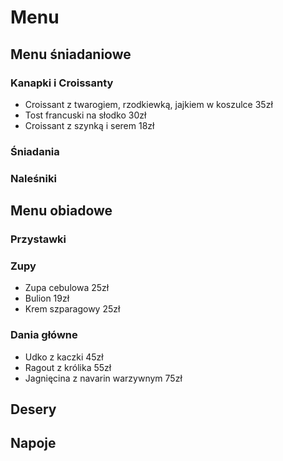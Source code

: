 # Menu

## Menu śniadaniowe

### Kanapki i Croissanty
- Croissant z twarogiem, rzodkiewką, jajkiem w koszulce 35zł
- Tost francuski na słodko 30zł
- Croissant z szynką i serem 18zł
### Śniadania
### Naleśniki

## Menu obiadowe

### Przystawki
### Zupy
- Zupa cebulowa 25zł
- Bulion 19zł
- Krem szparagowy 25zł
### Dania główne
- Udko z kaczki 45zł
- Ragout z królika 55zł
- Jagnięcina z navarin warzywnym 75zł

## Desery

## Napoje
